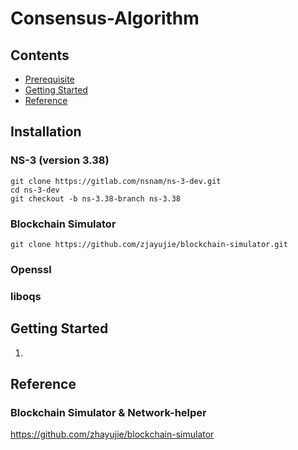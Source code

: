 # Consensus-Algorithm

## Contents
- [Prerequisite]()
- [Getting Started]()
- [Reference]()

## Installation
  ### NS-3 (version 3.38)
  
    git clone https://gitlab.com/nsnam/ns-3-dev.git
    cd ns-3-dev
    git checkout -b ns-3.38-branch ns-3.38

  ### Blockchain Simulator

    git clone https://github.com/zjayujie/blockchain-simulator.git
  
  ### Openssl 
  ### liboqs

## Getting Started
  1. 
  
## Reference
  ### Blockchain Simulator & Network-helper

https://github.com/zhayujie/blockchain-simulator




